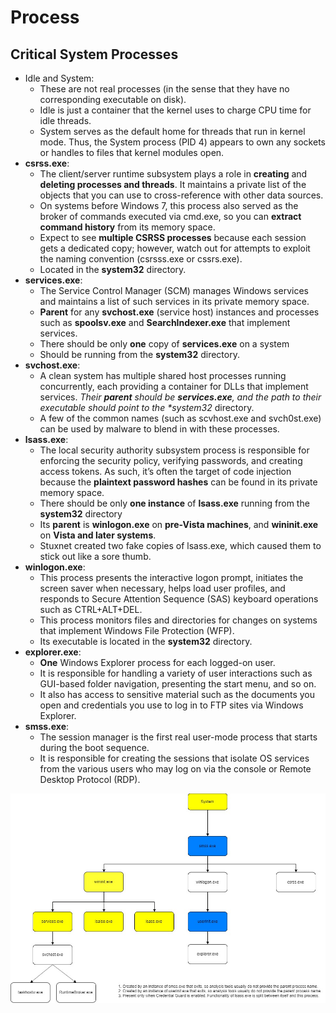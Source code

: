 # Process

## Critical System Processes

* Idle and System: 
  * These are not real processes \(in the sense that they have no corresponding executable on disk\). 
  * Idle is just a container that the kernel uses to charge CPU time for idle threads. 
  * System serves as the default home for threads that run in kernel mode. Thus, the System process \(PID 4\) appears to own any sockets or handles to files that kernel modules open.
* **csrss.exe**: 
  * The client/server runtime subsystem plays a role in **creating** and **deleting processes and threads**. It maintains a private list of the objects that you can use to cross-reference with other data sources. 
  * On systems before Windows 7, this process also served as the broker of commands executed via cmd.exe, so you can **extract command history** from its memory space. 
  * Expect to see **multiple CSRSS processes** because each session gets a dedicated copy; however, watch out for attempts to exploit the naming convention \(csrsss.exe or cssrs.exe\). 
  * Located in the **system32** directory. 
* **services.exe**: 
  * The Service Control Manager \(SCM\) manages Windows services and maintains a list of such services in its private memory space. 
  * **Parent** for any **svchost.exe** \(service host\) instances and processes such as **spoolsv.exe** and **SearchIndexer.exe** that implement services. 
  * There should be only **one** copy of **services.exe** on a system
  * Should be running from the **system32** directory.
* **svchost.exe**: 
  * A clean system has multiple shared host processes running concurrently, each providing a container for DLLs that implement services.    _Their **parent** should be **services.exe**, and the path to their executable should point to the \*system32_ directory. 
  * A few of the common names \(such as scvhost.exe and svch0st.exe\) can be used by malware to blend in with these processes.
* **lsass.exe**: 
  * The local security authority subsystem process is responsible for enforcing the security policy, verifying passwords, and creating access tokens. As such, it’s often the target of code injection because the **plaintext password hashes** can be found in its private memory space. 
  * There should be only **one instance** of **lsass.exe** running from the **system32** directory
  * Its **parent** is **winlogon.exe** on **pre-Vista machines**, and **wininit.exe** on **Vista and later systems**. 
  * Stuxnet created two fake copies of lsass.exe, which caused them to stick out like a sore thumb.
* **winlogon.exe**: 
  * This process presents the interactive logon prompt, initiates the screen saver when necessary, helps load user profiles, and responds to Secure Attention Sequence \(SAS\) keyboard operations such as CTRL+ALT+DEL. 
  * This process monitors files and directories for changes on systems that implement Windows File Protection \(WFP\). 
  * Its executable is located in the **system32** directory.
* **explorer.exe**: 
  * **One** Windows Explorer process for each logged-on user. 
  * It is responsible for handling a variety of user interactions such as GUI-based folder navigation, presenting the start menu, and so on. 
  * It also has access to sensitive material such as the documents you open and credentials you use to log in to FTP sites via Windows Explorer.
* **smss.exe**: 
  * The session manager is the first real user-mode process that starts during the boot sequence. 
  * It is responsible for creating the sessions that isolate OS services from the various users who may log on via the console or Remote Desktop Protocol \(RDP\).

![](../.gitbook/assets/windows-process-diagram.jpg)

